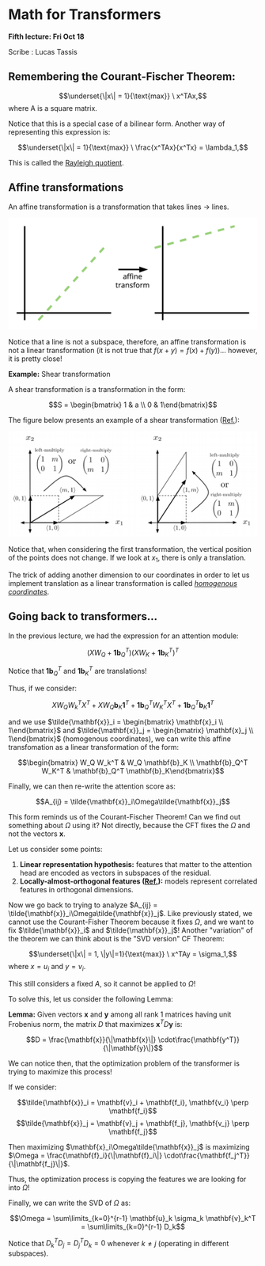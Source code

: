 # Math for Transformers

**Fifth lecture: Fri Oct 18**

Scribe : Lucas Tassis

## Remembering the Courant-Fischer Theorem:

$$\underset{\|x\| = 1}{\text{max}} \ x^TAx,$$
where A is a square matrix.

Notice that this is a special case of a bilinear form. Another way of representing this expression is:

$$\underset{\|x\| = 1}{\text{max}} \ \frac{x^TAx}{x^Tx} = \lambda_1,$$

This is called the [Rayleigh quotient](https://en.wikipedia.org/wiki/Rayleigh_quotient).

## Affine transformations

An affine transformation is a transformation that takes lines $\to$ lines.

![](figures/L05_affine_transform.png)

Notice that a line is not a subspace, therefore, an affine transformation is not a linear transformation (it is not true that $f(x + y) = f(x) + f(y)$)... however, it is pretty close!

**Example:** Shear transformation

A shear transformation is a transformation in the form:

$$S = \begin{bmatrix} 1 & a \\ 0 & 1\end{bmatrix}$$

The figure below presents an example of a shear transformation ([Ref.](https://www.justinmath.com/rescaling-shearing-and-the-determinant/)):

![](figures/L05_shear.png)

Notice that, when considering the first transformation, the vertical position of the points does not change. If we look at $x_1$, there is only a translation.

The trick of adding another dimension to our coordinates in order to let us implement translation as a linear transformation is called [*homogenous coordinates*](https://en.wikipedia.org/wiki/Homogeneous_coordinates).

## Going back to transformers...

In the previous lecture, we had the expression for an attention module:

$$(XW_Q + \bm{1} \mathbf{b}_Q^T) (X W_K + \bm{1} \mathbf{b}_K^T)^T $$ 

Notice that $\bm{1} \mathbf{b}_Q^T$ and $\bm{1} \mathbf{b}_K^T$ are translations!

Thus, if we consider:

$$X W_Q W_k^T X^T + X W_Q \mathbf{b}_K \bm{1}^T + \bm{1}\mathbf{b}_Q^T W_K^T X^T + \bm{1} \mathbf{b}_Q^T \mathbf{b}_K \bm{1}^T$$

and we use $\tilde{\mathbf{x}}_i = \begin{bmatrix} \mathbf{x}_i \\ 1\end{bmatrix}$ and $\tilde{\mathbf{x}}_j = \begin{bmatrix} \mathbf{x}_j \\ 1\end{bmatrix}$ (homogenous coordinates), we can write this affine transfomation as a linear transformation of the form:

$$\begin{bmatrix} W_Q W_k^T  & W_Q \mathbf{b}_K \\ \mathbf{b}_Q^T W_K^T & \mathbf{b}_Q^T \mathbf{b}_K\end{bmatrix}$$

Finally, we can then re-write the attention score as:

$$A_{ij} = \tilde{\mathbf{x}}_i\Omega\tilde{\mathbf{x}}_j$$

This form reminds us of the Courant-Fischer Theorem! Can we find out something about $\Omega$ using it? Not directly, because the CFT fixes the $\Omega$ and not the vectors $\mathbf{x}$.

Let us consider some points:

1) **Linear representation hypothesis:** features that matter to the attention head are encoded as vectors in subspaces of the residual.
2) **Locally-almost-orthogonal features ([Ref.](https://transformer-circuits.pub/2022/toy_model/index.html#geometry-local-bases)):** models represent correlated features in orthogonal dimensions.

Now we go back to trying to analyze $A_{ij} = \tilde{\mathbf{x}}_i\Omega\tilde{\mathbf{x}}_j$. Like previously stated, we cannot use the Courant-Fisher Theorem because it fixes $\Omega$, and we want to fix $\tilde{\mathbf{x}}_i$ and $\tilde{\mathbf{x}}_j$! Another "variation" of the theorem we can think about is the "SVD version" CF Theorem:

$$\underset{\|x\| = 1, \|y\|=1}{\text{max}} \ x^TAy = \sigma_1,$$
where $x = u_i$ and $y = v_i$.

This still considers a fixed $A$, so it cannot be applied to $\Omega$! 

To solve this, let us consider the following Lemma:

**Lemma:** Given vectors $\mathbf{x}$ and $\mathbf{y}$ among all rank 1 matrices having unit Frobenius norm, the matrix $D$ that maximizes $\mathbf{x}^TD\mathbf{y}$ is:

$$D = \frac{\mathbf{x}}{\|\mathbf{x}\|} \cdot\frac{\mathbf{y^T}}{\|\mathbf{y}\|}$$

We can notice then, that the optimization problem of the transformer is trying to maximize this process!

If we consider:

$$\tilde{\mathbf{x}}_i = \mathbf{v}_i + \mathbf{f_i}, \mathbf{v_i} \perp \mathbf{f_i}$$
$$\tilde{\mathbf{x}}_j = \mathbf{v}_j + \mathbf{f_j}, \mathbf{v_j} \perp \mathbf{f_j}$$

Then maximizing $\mathbf{x}_i\Omega\tilde{\mathbf{x}}_j$ is maximizing $\Omega = \frac{\mathbf{f}_i}{\|\mathbf{f}_i\|} \cdot\frac{\mathbf{f_j^T}}{\|\mathbf{f_j}\|}$.

Thus, the optimization process is copying the features we are looking for into $\Omega$!

Finally, we can write the SVD of $\Omega$ as:

$$\Omega = \sum\limits_{k=0}^{r-1} \mathbf{u}_k \sigma_k \mathbf{v}_k^T = \sum\limits_{k=0}^{r-1} D_k$$

Notice that $D_k^TD_j = D_j^TD_k = 0$ whenever $k \neq j$ (operating in different subspaces).






